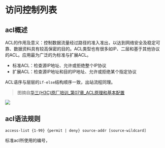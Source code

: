 # 访问控制列表

## acl概述

ACL的作用及意义：控制数据流量经过路径的准入准出，以达到网络安全及稳定可靠、数据资料具有较高保密的目的。ACL类型也有很多如IP、二层和基于其他协议的ACL。应用最为广泛的为标准与扩展ACL。

* 标准ACL：检查源IP地址、允许或拒绝整个IP协议
* 扩展ACL：检查源IP地址和目的IP地址、允许或拒绝某个指定协议

ACL语序与层层的`if-else`结构顺序一致，出站流程同理。

> 图摘自[华三(H3C)原厂培训_第07章_ACL原理和基本配置](https://wenku.baidu.com/view/cc6cfa5c02d276a201292e39.html)

![](https://i.postimg.cc/zGhKPvQr/10-21-55.png)

## acl语法规则

`access-list {1-99} {permit | deny} source-addr [source-wildcard]`

标准acl所使用的编号，

